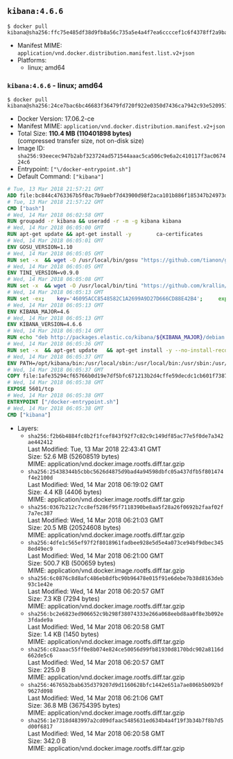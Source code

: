 ## `kibana:4.6.6`

```console
$ docker pull kibana@sha256:ffc75e485df38d9fb8a56c735a5e4a4f7ea6ccccef1c6f4378ff2a9ba909aa49
```

-	Manifest MIME: `application/vnd.docker.distribution.manifest.list.v2+json`
-	Platforms:
	-	linux; amd64

### `kibana:4.6.6` - linux; amd64

```console
$ docker pull kibana@sha256:24ce7bac6bc46683f36479fd720f922e0350d7436ca7942c93e520951a7e3c8f
```

-	Docker Version: 17.06.2-ce
-	Manifest MIME: `application/vnd.docker.distribution.manifest.v2+json`
-	Total Size: **110.4 MB (110401898 bytes)**  
	(compressed transfer size, not on-disk size)
-	Image ID: `sha256:93eecec947b2abf323724ad571544aaac5ca506c9e6a2c410117f3ac067424c6`
-	Entrypoint: `["\/docker-entrypoint.sh"]`
-	Default Command: `["kibana"]`

```dockerfile
# Tue, 13 Mar 2018 21:57:21 GMT
ADD file:bc844c4763367b5f0ac7b9aebf7d43900d98f2aca101b886f185347b24973dbe in / 
# Tue, 13 Mar 2018 21:57:22 GMT
CMD ["bash"]
# Wed, 14 Mar 2018 06:02:58 GMT
RUN groupadd -r kibana && useradd -r -m -g kibana kibana
# Wed, 14 Mar 2018 06:05:00 GMT
RUN apt-get update && apt-get install -y 		ca-certificates 		wget 		libfontconfig 		libfreetype6 	--no-install-recommends && rm -rf /var/lib/apt/lists/*
# Wed, 14 Mar 2018 06:05:01 GMT
ENV GOSU_VERSION=1.10
# Wed, 14 Mar 2018 06:05:05 GMT
RUN set -x 	&& wget -O /usr/local/bin/gosu "https://github.com/tianon/gosu/releases/download/$GOSU_VERSION/gosu-$(dpkg --print-architecture)" 	&& wget -O /usr/local/bin/gosu.asc "https://github.com/tianon/gosu/releases/download/$GOSU_VERSION/gosu-$(dpkg --print-architecture).asc" 	&& export GNUPGHOME="$(mktemp -d)" 	&& gpg --keyserver ha.pool.sks-keyservers.net --recv-keys B42F6819007F00F88E364FD4036A9C25BF357DD4 	&& gpg --batch --verify /usr/local/bin/gosu.asc /usr/local/bin/gosu 	&& rm -rf "$GNUPGHOME" /usr/local/bin/gosu.asc 	&& chmod +x /usr/local/bin/gosu 	&& gosu nobody true
# Wed, 14 Mar 2018 06:05:05 GMT
ENV TINI_VERSION=v0.9.0
# Wed, 14 Mar 2018 06:05:08 GMT
RUN set -x 	&& wget -O /usr/local/bin/tini "https://github.com/krallin/tini/releases/download/$TINI_VERSION/tini" 	&& wget -O /usr/local/bin/tini.asc "https://github.com/krallin/tini/releases/download/$TINI_VERSION/tini.asc" 	&& export GNUPGHOME="$(mktemp -d)" 	&& gpg --keyserver ha.pool.sks-keyservers.net --recv-keys 6380DC428747F6C393FEACA59A84159D7001A4E5 	&& gpg --batch --verify /usr/local/bin/tini.asc /usr/local/bin/tini 	&& rm -rf "$GNUPGHOME" /usr/local/bin/tini.asc 	&& chmod +x /usr/local/bin/tini 	&& tini -h
# Wed, 14 Mar 2018 06:05:13 GMT
RUN set -ex; 	key='46095ACC8548582C1A2699A9D27D666CD88E42B4'; 	export GNUPGHOME="$(mktemp -d)"; 	gpg --keyserver ha.pool.sks-keyservers.net --recv-keys "$key"; 	gpg --export "$key" > /etc/apt/trusted.gpg.d/elastic.gpg; 	rm -rf "$GNUPGHOME"; 	apt-key list
# Wed, 14 Mar 2018 06:05:13 GMT
ENV KIBANA_MAJOR=4.6
# Wed, 14 Mar 2018 06:05:13 GMT
ENV KIBANA_VERSION=4.6.6
# Wed, 14 Mar 2018 06:05:14 GMT
RUN echo "deb http://packages.elastic.co/kibana/${KIBANA_MAJOR}/debian stable main" > /etc/apt/sources.list.d/kibana.list
# Wed, 14 Mar 2018 06:05:36 GMT
RUN set -x 	&& apt-get update 	&& apt-get install -y --no-install-recommends kibana=$KIBANA_VERSION 	&& chown -R kibana:kibana /opt/kibana 	&& rm -rf /var/lib/apt/lists/* 		&& sed -ri "s!^(\#\s*)?(elasticsearch\.url:).*!\2 'http://elasticsearch:9200'!" /opt/kibana/config/kibana.yml 	&& grep -q 'elasticsearch:9200' /opt/kibana/config/kibana.yml
# Wed, 14 Mar 2018 06:05:37 GMT
ENV PATH=/opt/kibana/bin:/usr/local/sbin:/usr/local/bin:/usr/sbin:/usr/bin:/sbin:/bin
# Wed, 14 Mar 2018 06:05:37 GMT
COPY file:1afe35294cf65766b0d19e7df5bfc671213b2d4cffe59decdc1cb601f7387d43 in / 
# Wed, 14 Mar 2018 06:05:38 GMT
EXPOSE 5601/tcp
# Wed, 14 Mar 2018 06:05:38 GMT
ENTRYPOINT ["/docker-entrypoint.sh"]
# Wed, 14 Mar 2018 06:05:38 GMT
CMD ["kibana"]
```

-	Layers:
	-	`sha256:f2b6b4884fc8b2f1fcef843f92f7c82c9c149df85ac77e5f0de7a342ae442412`  
		Last Modified: Tue, 13 Mar 2018 22:43:41 GMT  
		Size: 52.6 MB (52608519 bytes)  
		MIME: application/vnd.docker.image.rootfs.diff.tar.gzip
	-	`sha256:25438344b5cbbc5626d4875d9bad4a94598dbfc05a437dfb5f801474f4e2100d`  
		Last Modified: Wed, 14 Mar 2018 06:19:02 GMT  
		Size: 4.4 KB (4406 bytes)  
		MIME: application/vnd.docker.image.rootfs.diff.tar.gzip
	-	`sha256:0367b212c7cc8ef5286f95f7118390be8aa5f28a26f0692b2faaf02f7a7ec387`  
		Last Modified: Wed, 14 Mar 2018 06:21:03 GMT  
		Size: 20.5 MB (20524608 bytes)  
		MIME: application/vnd.docker.image.rootfs.diff.tar.gzip
	-	`sha256:4dfe1c565ef97f2f8018961fadbee928e5d5e4a073ce94bf9dbec3458ed49ec9`  
		Last Modified: Wed, 14 Mar 2018 06:21:00 GMT  
		Size: 500.7 KB (500659 bytes)  
		MIME: application/vnd.docker.image.rootfs.diff.tar.gzip
	-	`sha256:6c0876c8d8afc486eb8dfbc90b96478e015f91e6debe7b38d8163deb93c1e42e`  
		Last Modified: Wed, 14 Mar 2018 06:20:57 GMT  
		Size: 7.3 KB (7294 bytes)  
		MIME: application/vnd.docker.image.rootfs.diff.tar.gzip
	-	`sha256:bc2e6823ed906652c9b298f38074333e266a068eebd8aa0f8e3b092e3fdade9a`  
		Last Modified: Wed, 14 Mar 2018 06:20:58 GMT  
		Size: 1.4 KB (1450 bytes)  
		MIME: application/vnd.docker.image.rootfs.diff.tar.gzip
	-	`sha256:c82aaac55ff0e8b074e824ce50056d99fb81930d8170bdc902a8116d662de5c6`  
		Last Modified: Wed, 14 Mar 2018 06:20:57 GMT  
		Size: 225.0 B  
		MIME: application/vnd.docker.image.rootfs.diff.tar.gzip
	-	`sha256:46765b2bab635d379207d9d1160628bfc1442e651a7ae806b5b092bf9627d098`  
		Last Modified: Wed, 14 Mar 2018 06:21:06 GMT  
		Size: 36.8 MB (36754395 bytes)  
		MIME: application/vnd.docker.image.rootfs.diff.tar.gzip
	-	`sha256:1e7318d483997a2cd09dfaac5485631ed634b4a4f19f3b34b7f8b7d5d00f6817`  
		Last Modified: Wed, 14 Mar 2018 06:20:58 GMT  
		Size: 342.0 B  
		MIME: application/vnd.docker.image.rootfs.diff.tar.gzip
